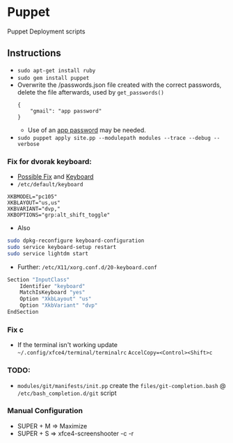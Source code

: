 Puppet
======

Puppet Deployment scripts

## Instructions

* `sudo apt-get install ruby`
* `sudo gem install puppet`
* Overwrite the /passwords.json file created with the correct passwords, delete the file afterwards, used by `get_passwords()`
	```
	{
		"gmail": "app password"
	}
	```
 	* Use of an [app password](https://security.google.com/settings/security/apppasswords) may be needed.
* `sudo puppet apply site.pp --modulepath modules --trace --debug --verbose`

### Fix for dvorak keyboard:
* [Possible Fix](https://www.kaufmann.no/roland/dvorak/linux.html) and [Keyboard](https://wiki.archlinux.org/index.php/Logitech_Unifying_Receiver)
* `/etc/default/keyboard`

```
XKBMODEL="pc105"
XKBLAYOUT="us,us"
XKBVARIANT="dvp,"
XKBOPTIONS="grp:alt_shift_toggle"
```

* Also

```bash
sudo dpkg-reconfigure keyboard-configuration
sudo service keyboard-setup restart
sudo service lightdm start
```

* Further: `/etc/X11/xorg.conf.d/20-keyboard.conf`

```bash
Section "InputClass"
    Identifier "keyboard"
    MatchIsKeyboard "yes"
    Option "XkbLayout" "us"
    Option "XkbVariant" "dvp"
EndSection
```

### Fix <Ctrl><Shift>c
* If the terminal isn't working update ` ~/.config/xfce4/terminal/terminalrc`
	`AccelCopy=<Control><Shift>c`


### TODO:

* `modules/git/manifests/init.pp` create the `files/git-completion.bash` @ `/etc/bash_completion.d/git` script

### Manual Configuration
* SUPER + M => Maximize
* SUPER + S => xfce4-screenshooter -c -r